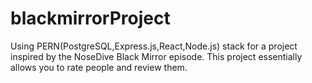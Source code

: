 # blackmirrorProject
Using PERN(PostgreSQL,Express.js,React,Node.js) stack for a project inspired by the NoseDive Black Mirror episode. This project essentially allows you to rate people and review them.
